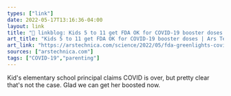 ```yaml
---
types: ["link"]
date: 2022-05-17T13:16:36-04:00
layout: link
title: "🔗 linkblog: Kids 5 to 11 get FDA OK for COVID-19 booster doses | Ars Technica'"
art_title: "Kids 5 to 11 get FDA OK for COVID-19 booster doses | Ars Technica"
art_link: "https://arstechnica.com/science/2022/05/fda-greenlights-covid-19-booster-doses-for-kids-5-to-11/"
sources: ["arstechnica.com"]
tags: ["COVID-19","parenting"]
---
```

Kid's elementary school principal claims COVID is over, but pretty clear that's not the case. Glad we can get her boosted now.
 
